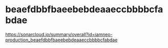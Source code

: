 # beaefdbbfbaeebebdeaaeccbbbbcfabdae
https://sonarcloud.io/summary/overall?id=iamneo-production_beaefdbbfbaeebebdeaaeccbbbbcfabdae

